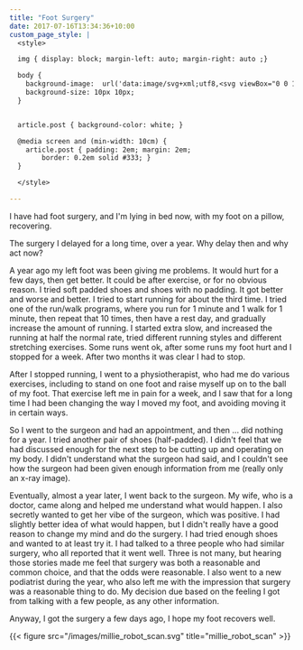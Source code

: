 ```yaml
---
title: "Foot Surgery"
date: 2017-07-16T13:34:36+10:00
custom_page_style: |
  <style>

  img { display: block; margin-left: auto; margin-right: auto ;}

  body {
    background-image:  url('data:image/svg+xml;utf8,<svg viewBox="0 0 1 1" xmlns="http://www.w3.org/2000/svg"><rect width="0.5" height="1" fill="hsla(32, 42%, 50%, .5)" /></svg>');
    background-size: 10px 10px;
  }


  article.post { background-color: white; }

  @media screen and (min-width: 10cm) {
    article.post { padding: 2em; margin: 2em;
        border: 0.2em solid #333; }
  }

  </style>

---
```



I have had foot surgery, and I'm lying in bed now, with my foot on a pillow, recovering.

The surgery I delayed for a long time, over a year. Why delay then and why act now?

A year ago my left foot was been giving me problems. It would hurt for a few days, then get better. It could be after exercise, or for no obvious reason. I tried soft padded shoes and shoes with no padding. It got better and worse and better. I tried to start running for about the third time. I tried one of the run/walk programs, where you run for 1 minute and 1 walk for 1 minute, then repeat that 10 times, then have a rest day, and gradually increase the amount of running. I started extra slow, and increased the running at half the normal rate, tried different running styles and different stretching exercises. Some runs went ok, after some runs my foot hurt and I stopped for a week. After two months it was clear I had to stop.

After I stopped running, I went to a physiotherapist, who had me do various exercises, including to stand on one foot and raise myself up on to the ball of my foot. That exercise left me in pain for a week, and I saw that for a long time I had been changing the way I moved my foot, and avoiding moving it in certain ways.

So I went to the surgeon and had an appointment, and then ... did nothing for a year. I tried another pair of shoes (half-padded). I didn't feel that we had discussed enough for the next step to be cutting up and operating on my body. I didn't understand what the surgeon had said, and I couldn't see how the surgeon had been given enough information from me (really only an x-ray image).

Eventually, almost a year later, I went back to the surgeon. My wife, who is a doctor, came along and helped me understand what would happen. I also secretly wanted to get her vibe of the surgeon, which was positive. I had slightly better idea of what would happen, but I didn't really have a good reason to change my mind and do the surgery. I had tried enough shoes and wanted to at least try it. I had talked to a three people who had similar surgery, who all reported that it went well. Three is not many, but hearing those stories made me feel that surgery was both a reasonable and common choice, and that the odds were reasonable. I also went to a new podiatrist during the year, who also left me with the impression that surgery was a reasonable thing to do. My decision due based on the feeling I got from talking with a few people, as any other information.

Anyway, I got the surgery a few days ago, I hope my foot recovers well.

{{< figure src="/images/millie_robot_scan.svg" title="millie_robot_scan" >}}




